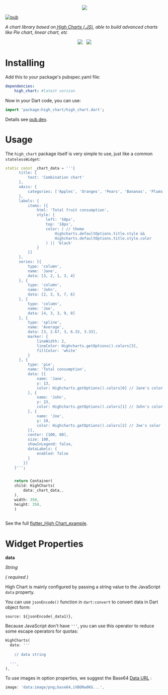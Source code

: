 <p align="center">
<img src="https://i.ibb.co/GnKh9tp/kisspng-highsoft-highcharts-data-visualization-technology-crisp-5b0bc0d5cc2c53-729988461527496917836.jpg" />
</p>

[![pub](https://img.shields.io/pub/v/high_chart)](https://www.highcharts.com/)

*A chart library based on<a href="https://github.com/highcharts/highcharts"> High Charts (.JS)</a>, able to build advanced charts like Pie chart, linear chart, etc* 

<div align="center">
<img src="https://i.ibb.co/4VWsfT0/demo.gif"/>&nbsp;&nbsp;
<img src="https://i.ibb.co/wpVYJ2D/highcharts-React-Wrapper.gif"/>

</div>




# Installing

Add this to your package's pubspec.yaml file:

```yaml
dependencies:
    high_chart: #latest version
```

Now in your Dart code, you can use:

```dart
import 'package:high_chart/high_chart.dart';
```

Details see [pub.dev](https://pub.dev/packages/high_chart).

# Usage

The `high_chart` package itself is very simple to use, just like a common `statelessWidget`:


```dart
static const _chart_data = '''{
      title: {
          text: 'Combination chart'
      },
      xAxis: {
          categories: ['Apples', 'Oranges', 'Pears', 'Bananas', 'Plums']
      },
      labels: {
          items: [{
              html: 'Total fruit consumption',
              style: {
                  left: '50px',
                  top: '18px',
                  color: ( // theme
                      Highcharts.defaultOptions.title.style &&
                      Highcharts.defaultOptions.title.style.color
                  ) || 'black'
              }
          }]
      },
      series: [{
          type: 'column',
          name: 'Jane',
          data: [3, 2, 1, 3, 4]
      }, {
          type: 'column',
          name: 'John',
          data: [2, 3, 5, 7, 6]
      }, {
          type: 'column',
          name: 'Joe',
          data: [4, 3, 3, 9, 0]
      }, {
          type: 'spline',
          name: 'Average',
          data: [3, 2.67, 3, 6.33, 3.33],
          marker: {
              lineWidth: 2,
              lineColor: Highcharts.getOptions().colors[3],
              fillColor: 'white'
          }
      }, {
          type: 'pie',
          name: 'Total consumption',
          data: [{
              name: 'Jane',
              y: 13,
              color: Highcharts.getOptions().colors[0] // Jane's color
          }, {
              name: 'John',
              y: 23,
              color: Highcharts.getOptions().colors[1] // John's color
          }, {
              name: 'Joe',
              y: 19,
              color: Highcharts.getOptions().colors[2] // Joe's color
          }],
          center: [100, 80],
          size: 100,
          showInLegend: false,
          dataLabels: {
              enabled: false
          }
        }]
    }''';


    return Container(
    child: HighCharts(
        data:_chart_data,,
    ),
    width: 350,
    height: 350,
    )
    
```



See the full [flutter_High Chart_example](https://github.com/senthilnasa/high_chart/tree/master/example).

# Widget Properties

**data**

*String*

*( required )*

High Chart is mainly configured by passing a string value to the JavaScript `data` property. 

You can use `jsonEncode()` function in `dart:convert` to convert data in Dart object form:

```
source: ${jsonEncode(_data1)},
```

Because JavaScript don't have `'''`, you can use this operator to reduce some escape operators for quotas:

```dart
HighCharts(
  data: '''
  
    // data string
    
  ''',
),
```

To use images in option properties, we suggest the Base64 [Data URL](https://developer.mozilla.org/en-US/docs/Web/HTTP/Basics_of_HTTP/Data_URIs) :

```js
image: 'data:image/png;base64,iVBORw0KG...',
```
